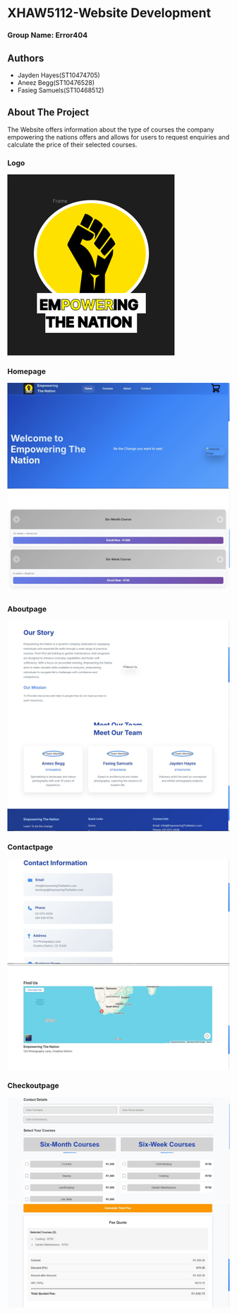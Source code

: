 
# XHAW5112-Website Development
### Group Name: Error404





## Authors

- Jayden Hayes(ST10474705)
- Aneez Begg(ST10476528)
- Fasieg Samuels(ST10468512)

## About The Project

The Website offers information about the type of courses the company empowering the nations offers and allows for users to request enquiries and calculate the price of their selected courses.

### Logo
<img src="new logo.png">

### Homepage
<img src="images/homepage1.JPG">
<img src="images/homepage2.JPG">

### Aboutpage
<img src="images/aboutpage.JPG">
<img src="images/aboutpage2.JPG">

### Contactpage
<img src="images/contactpage.JPG">
<img src="images/contactpage2.JPG">

### Checkoutpage
<img src="images/checkoutpage.JPG">
<img src="images/checkoutpage2.JPG">





